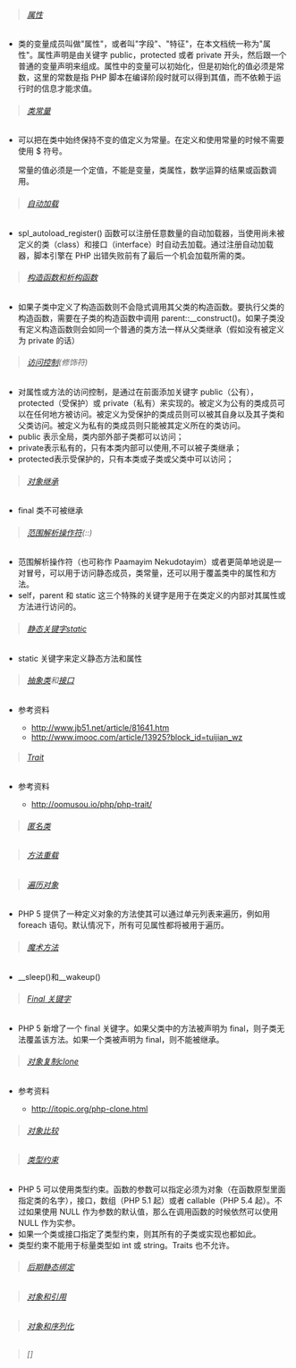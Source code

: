 > ###### [属性](http://php.net/manual/zh/language.oop5.properties.php)

  - 类的变量成员叫做"属性"，或者叫"字段"、"特征"，在本文档统一称为"属性"。属性声明是由关键字 public，protected 或者 private 开头，然后跟一个普通的变量声明来组成。属性中的变量可以初始化，但是初始化的值必须是常数，这里的常数是指 PHP 脚本在编译阶段时就可以得到其值，而不依赖于运行时的信息才能求值。
  
> ###### [类常量](http://php.net/manual/zh/language.oop5.constants.php)

  - 可以把在类中始终保持不变的值定义为常量。在定义和使用常量的时候不需要使用 $ 符号。
    
    常量的值必须是一个定值，不能是变量，类属性，数学运算的结果或函数调用。

> ###### [自动加载](http://php.net/manual/zh/language.oop5.autoload.php)

  -  spl_autoload_register() 函数可以注册任意数量的自动加载器，当使用尚未被定义的类（class）和接口（interface）时自动去加载。通过注册自动加载器，脚本引擎在 PHP 出错失败前有了最后一个机会加载所需的类。

> ###### [构造函数和析构函数](http://php.net/manual/zh/language.oop5.decon.php)

  - 如果子类中定义了构造函数则不会隐式调用其父类的构造函数。要执行父类的构造函数，需要在子类的构造函数中调用 parent::__construct()。如果子类没有定义构造函数则会如同一个普通的类方法一样从父类继承（假如没有被定义为 private 的话）
  
> ###### [访问控制](http://php.net/manual/zh/language.oop5.visibility.php)(修饰符)

  - 对属性或方法的访问控制，是通过在前面添加关键字 public（公有），protected（受保护）或 private（私有）来实现的。被定义为公有的类成员可以在任何地方被访问。被定义为受保护的类成员则可以被其自身以及其子类和父类访问。被定义为私有的类成员则只能被其定义所在的类访问。
  - public 表示全局，类内部外部子类都可以访问；
  - private表示私有的，只有本类内部可以使用,不可以被子类继承；
  - protected表示受保护的，只有本类或子类或父类中可以访问；
  
> ###### [对象继承](http://php.net/manual/zh/language.oop5.inheritance.php)

  - final 类不可被继承
  
> ###### [范围解析操作符](http://php.net/manual/zh/language.oop5.paamayim-nekudotayim.php)(::)

  - 范围解析操作符（也可称作 Paamayim Nekudotayim）或者更简单地说是一对冒号，可以用于访问静态成员，类常量，还可以用于覆盖类中的属性和方法。
  - self，parent 和 static 这三个特殊的关键字是用于在类定义的内部对其属性或方法进行访问的。
  
> ###### [静态关键字static](http://php.net/manual/zh/language.oop5.static.php)

  - static 关键字来定义静态方法和属性
  
> ###### [抽象类](http://php.net/manual/zh/language.oop5.abstract.php)和[接口](http://php.net/manual/zh/language.oop5.interfaces.php)

  - 参考资料
    
    - http://www.jb51.net/article/81641.htm
    - http://www.imooc.com/article/13925?block_id=tuijian_wz

> ###### [Trait](http://php.net/manual/zh/language.oop5.traits.php)

  - 参考资料
  
    - http://oomusou.io/php/php-trait/
 
> ###### [匿名类](http://php.net/manual/zh/language.oop5.anonymous.php)

> ###### [方法重载](http://php.net/manual/zh/language.oop5.overloading.php)

> ###### [遍历对象](http://php.net/manual/zh/language.oop5.iterations.php)
  
  - PHP 5 提供了一种定义对象的方法使其可以通过单元列表来遍历，例如用 foreach 语句。默认情况下，所有可见属性都将被用于遍历。
  
> ###### [魔术方法](http://php.net/manual/zh/language.oop5.magic.php)

  - __sleep()和__wakeup()
  
> ###### [Final 关键字](http://php.net/manual/zh/language.oop5.final.php)

  - PHP 5 新增了一个 final 关键字。如果父类中的方法被声明为 final，则子类无法覆盖该方法。如果一个类被声明为 final，则不能被继承。 

> ###### [对象复制clone](http://php.net/manual/zh/language.oop5.cloning.php)

  - 参考资料
  
    - http://itopic.org/php-clone.html
    
> ###### [对象比较](http://php.net/manual/zh/language.oop5.object-comparison.php)

> ###### [类型约束](http://php.net/manual/zh/language.oop5.typehinting.php)

  - PHP 5 可以使用类型约束。函数的参数可以指定必须为对象（在函数原型里面指定类的名字），接口，数组（PHP 5.1 起）或者 callable（PHP 5.4 起）。不过如果使用 NULL 作为参数的默认值，那么在调用函数的时候依然可以使用 NULL 作为实参。
  - 如果一个类或接口指定了类型约束，则其所有的子类或实现也都如此。
  - 类型约束不能用于标量类型如 int 或 string。Traits 也不允许。

> ###### [后期静态绑定](http://php.net/manual/zh/language.oop5.late-static-bindings.php)

> ###### [对象和引用](http://php.net/manual/zh/language.oop5.references.php)

> ###### [对象和序列化](http://php.net/manual/zh/language.oop5.serialization.php)

> ###### []
  
  
  













  
  
  
  
  
  
  
  
  
  
  
  
  